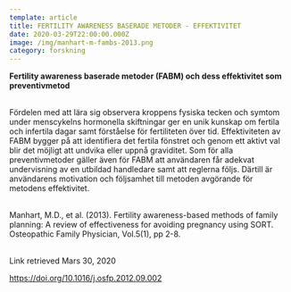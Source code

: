 ```yaml
---
template: article
title: FERTILITY AWARENESS BASERADE METODER - EFFEKTIVITET
date: 2020-03-29T22:00:00.000Z
image: /img/manhart-m-fambs-2013.png
category: forskning
---
```

**Fertility awareness baserade metoder (FABM) och dess effektivitet som preventivmetod**<br/><br/>

Fördelen med att lära sig observera kroppens fysiska tecken och symtom under menscykelns hormonella skiftningar ger en unik kunskap om fertila och infertila dagar samt förståelse för fertiliteten över tid. Effektiviteten av FABM bygger på att identifiera det fertila fönstret och genom ett aktivt val blir det möjligt att undvika eller uppnå graviditet. Som för alla preventivmetoder gäller även för FABM att användaren får adekvat undervisning av en utbildad handledare samt att reglerna följs. Därtill är användarens motivation och följsamhet till metoden avgörande för metodens effektivitet.<br/><br/>

Manhart, M.D., et al. (2013). Fertility awareness-based methods of family planning: A review of effectiveness for avoiding pregnancy using SORT. Osteopathic Family Physician, Vol.5(1), pp 2-8.<br/><br/>

Link retrieved Mars 30, 2020

https://doi.org/10.1016/j.osfp.2012.09.002